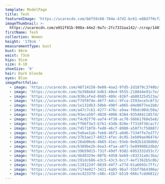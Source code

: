 ```yaml
---
template: ModelPage
title: Tesh
featuredImage: 'https://ucarecdn.com/b6f59c68-784e-47d2-bc61-e88d7f0cf273/'
imageThumbnail: >-
  https://ucarecdn.com/e052f81b-998a-44e2-9a7c-2fc7331aa142/-/crop/1407x1948/149,466/-/preview/
firstName: Tesh
collection: Women
height: '178cm '
measurementType: bust
bust: 86cm
waist: 73cm
hips: 91cm
size: 8-10
shoeSize: '9'
hair: Dark blonde
eyes: Blue
imagePortfolio:
  - image: 'https://ucarecdn.com/48714158-9e08-4aa2-97d5-2d1879c3740b/'
  - image: 'https://ucarecdn.com/3e398e6d-bd63-40e4-9555-210044e91c7e/'
  - image: 'https://ucarecdn.com/830cafed-0b85-409c-826f-ab88325d523a/'
  - image: 'https://ucarecdn.com/f7df074e-46f7-4dcc-9fca-2593ece5c8f3/'
  - image: 'https://ucarecdn.com/1e132db3-50bb-498f-a065-d4e0077ee1b0/'
  - image: 'https://ucarecdn.com/a47c7c61-4277-478c-a9aa-f0bdc00dc50a/'
  - image: 'https://ucarecdn.com/93eca50f-d820-4006-8384-93548411057d/'
  - image: 'https://ucarecdn.com/f4c02f70-aaf4-4f38-ac78-56661768e5e8/'
  - image: 'https://ucarecdn.com/ff66f3e3-b7b1-43db-828e-f7310f38cacf/'
  - image: 'https://ucarecdn.com/745710f8-fed0-46cf-8900-a58f7cf58887/'
  - image: 'https://ucarecdn.com/5e6ae1ab-feb8-46f3-a0d6-7334ffe7e377/'
  - image: 'https://ucarecdn.com/37b3ae17-6023-4fec-8c95-2eb09ae96474/'
  - image: 'https://ucarecdn.com/28ab06eb-4b65-41ec-93eb-0e02b1d38d69/'
  - image: 'https://ucarecdn.com/b389be2b-6ea3-4faa-a8f1-5e89980b2dbd/'
  - image: 'https://ucarecdn.com/39b59d15-731f-49df-9382-6953332d53c7/'
  - image: 'https://ucarecdn.com/4bd8329e-08fb-4458-beb9-c03231a8c3ba/'
  - image: 'https://ucarecdn.com/291dc686-e3c5-43c3-bcc7-4ef1362b5c0b/'
  - image: 'https://ucarecdn.com/1191224f-0839-44f7-a77d-61a6693c7ffc/'
  - image: 'https://ucarecdn.com/7174e027-3421-4a05-96a7-55bf7b64306a/'
  - image: 'https://ucarecdn.com/ec423370-c60c-41b7-b519-666c7cdd6812/'
---
```


